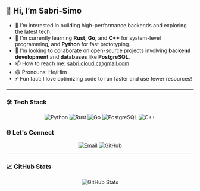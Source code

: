 ## 👋 Hi, I’m Sabri-Simo

- 👀 I’m interested in building high-performance backends and exploring the latest tech.
- 🌱 I’m currently learning **Rust**, **Go**, and **C++** for system-level programming, and **Python** for fast prototyping.
- 💞️ I’m looking to collaborate on open-source projects involving **backend development** and **databases** like **PostgreSQL**.
- 📫 How to reach me: [sabri.cloud.c@gmail.com](mailto:sabri.cloud.c@gmail.com)
- 😄 Pronouns: He/Him
- ⚡ Fun fact: I love optimizing code to run faster and use fewer resources!

---

### 🛠️ Tech Stack

<p align="center">
  <img src="https://img.shields.io/badge/-Python-3776AB?style=for-the-badge&logo=python&logoColor=white" alt="Python" />
  <img src="https://img.shields.io/badge/-Rust-000000?style=for-the-badge&logo=rust&logoColor=white" alt="Rust" />
  <img src="https://img.shields.io/badge/-Go-00ADD8?style=for-the-badge&logo=go&logoColor=white" alt="Go" />
  <img src="https://img.shields.io/badge/-PostgreSQL-336791?style=for-the-badge&logo=postgresql&logoColor=white" alt="PostgreSQL" />
  <img src="https://img.shields.io/badge/-C++-00599C?style=for-the-badge&logo=cplusplus&logoColor=white" alt="C++" />
</p>

### 🌐 Let's Connect
<p align="center">
  <a href="mailto:sabri.cloud.c@gmail.com">
    <img src="https://img.shields.io/badge/Email-D14836?style=for-the-badge&logo=gmail&logoColor=white" alt="Email" />
  </a>
  <a href="https://github.com/Sabri-Simo">
    <img src="https://img.shields.io/badge/GitHub-181717?style=for-the-badge&logo=github&logoColor=white" alt="GitHub" />
  </a>
</p>

---

### 📈 GitHub Stats

<p align="center">
  <img src="https://github-readme-stats.vercel.app/api?username=Sabri-Simo&show_icons=true&theme=tokyonight" alt="GitHub Stats" />
</p>

